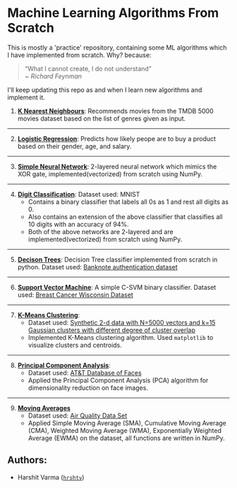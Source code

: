 # Machine Learning Algorithms From Scratch

This is mostly a 'practice' repository, containing some ML algorithms which I have implemented from scratch. Why? because:

> “What I cannot create, I do not understand”  
    ~ *<cite>Richard Feynman</cite>*

I'll keep updating this repo as and when I learn new algorithms and implement it.  

1. [**K Nearest Neighbours**](K-Nearest-Neighbours): Recommends movies from the TMDB 5000 movies dataset based on the list of genres given as input.
---
2. [**Logistic Regression**](Logistic-Regression): Predicts how likely peope are to buy a product based on their gender, age, and salary.
---
3. [**Simple Neural Network**](Simple-Neural-Network): 2-layered neural network which mimics the XOR gate, implemented(vectorized) from scratch using NumPy.
---
4. [**Digit Classification**](Digit-Classification): Dataset used: MNIST  
    - Contains a binary classifier that labels all 0s as 1 and rest all digits as 0.
    - Also contains an extension of the above classifier that classifies all 10 digits with an accuracy of 94%.
    - Both of the above networks are 2-layered and are implemented(vectorized) from scratch using NumPy.
---
5. [**Decison Trees**](Decision-Trees): Decision Tree classifier implemented from scratch in python. Dataset used: [Banknote authentication dataset](http://archive.ics.uci.edu/ml/datasets/banknote+authentication)
---
6. [**Support Vector Machine**](SVM): A simple C-SVM binary classifier. Dataset used: [Breast Cancer Wisconsin Dataset](https://www.kaggle.com/uciml/breast-cancer-wisconsin-data)
---
7. [**K-Means Clustering**](K-Means-Clustering): 
	- Dataset used: [Synthetic 2-d data with N=5000 vectors and k=15 Gaussian clusters with different degree of cluster overlap](http://cs.joensuu.fi/sipu/datasets/)
	- Implemented K-Means clustering algorithm. Used `matplotlib` to visualize clusters and centroids.  
---
8. [**Principal Component Analysis**](PCA):
	- Dataset used: [AT&T Database of Faces](https://www.kaggle.com/kasikrit/att-database-of-faces)
	- Applied the Principal Component Analysis (PCA) algorithm for dimensionality reduction on face images.

---

9. [**Moving Averages**](Moving-Averages)
   - Dataset used: [Air Quality Data Set](https://archive.ics.uci.edu/ml/datasets/Air+Quality)
   - Applied Simple Moving Average (SMA), Cumulative Moving Average (CMA), Weighted Moving Average (WMA), Exponentially Weighted Average (EWMA) on the dataset, all functions are written in NumPy.

## Authors:

- Harshit Varma ([`hrshtv`](https://github.com/hrshtv))
